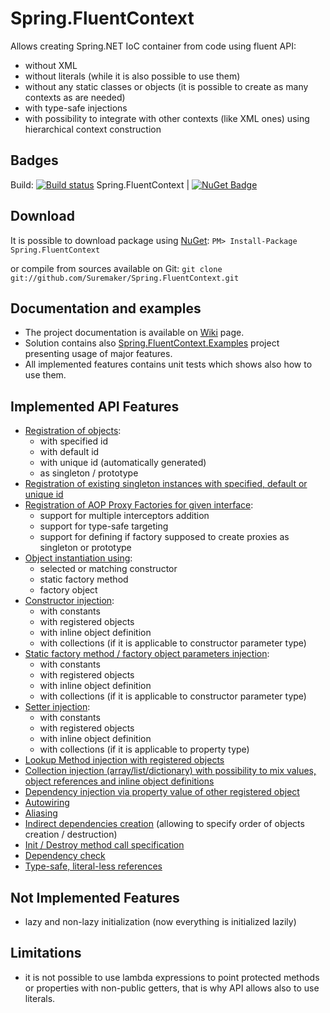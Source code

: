 Spring.FluentContext
===========

Allows creating Spring.NET IoC container from code using fluent API:
* without XML
* without literals (while it is also possible to use them)
* without any static classes or objects (it is possible to create as many contexts as are needed)
* with type-safe injections
* with possibility to integrate with other contexts (like XML ones) using hierarchical context construction

## Badges
Build: [![Build status](https://ci.appveyor.com/api/projects/status/ustjsudvd27p8rxs/branch/master?svg=true)](https://ci.appveyor.com/project/Suremaker/spring-fluentcontext/branch/master)
Spring.FluentContext | [![NuGet Badge](https://buildstats.info/nuget/Spring.FluentContext?includePreReleases=true)](https://www.nuget.org/packages/Spring.FluentContext/)

## Download
It is possible to download package using [NuGet](http://nuget.org): `PM> Install-Package Spring.FluentContext`

or compile from sources available on Git: `git clone git://github.com/Suremaker/Spring.FluentContext.git`

## Documentation and examples
* The project documentation is available on [Wiki](https://github.com/Suremaker/Spring.FluentContext/wiki) page.
* Solution contains also [Spring.FluentContext.Examples](https://github.com/Suremaker/Spring.FluentContext/tree/master/Spring.FluentContext.Examples) project presenting usage of major features.
* All implemented features contains unit tests which shows also how to use them.

## Implemented API Features
* [Registration of objects](https://github.com/Suremaker/Spring.FluentContext/wiki/Object-definition-registration):
	* with specified id
	* with default id
	* with unique id (automatically generated)
	* as singleton / prototype
* [Registration of existing singleton instances with specified, default or unique id](https://github.com/Suremaker/Spring.FluentContext/wiki/Object-definition-registration)
* [Registration of AOP Proxy Factories for given interface](https://github.com/Suremaker/Spring.FluentContext/wiki/AOP-Proxy-Factories):
	* support for multiple interceptors addition
	* support for type-safe targeting
	* support for defining if factory supposed to create proxies as singleton or prototype
* [Object instantiation using](https://github.com/Suremaker/Spring.FluentContext/wiki/Object-instantiation):
	* selected or matching constructor
	* static factory method
	* factory object
* [Constructor injection](https://github.com/Suremaker/Spring.FluentContext/wiki/Constructor-Injection):
	* with constants
	* with registered objects
	* with inline object definition
	* with collections (if it is applicable to constructor parameter type)
* [Static factory method / factory object parameters injection](https://github.com/Suremaker/Spring.FluentContext/wiki/Object-instantiation):
	* with constants
	* with registered objects
	* with inline object definition
	* with collections (if it is applicable to constructor parameter type)
* [Setter injection](https://github.com/Suremaker/Spring.FluentContext/wiki/Setter-Injection):
	* with constants
	* with registered objects
	* with inline object definition
	* with collections (if it is applicable to property type)
* [Lookup Method injection with registered objects](https://github.com/Suremaker/Spring.FluentContext/wiki/Lookup-Method-Injection)
* [Collection injection (array/list/dictionary) with possibility to mix values, object references and inline object definitions](https://github.com/Suremaker/Spring.FluentContext/wiki/Collection-injection)
* [Dependency injection via property value of other registered object](https://github.com/Suremaker/Spring.FluentContext/wiki/General-definition-binding)
* [Autowiring](https://github.com/Suremaker/Spring.FluentContext/wiki/Autowiring)
* [Aliasing](https://github.com/Suremaker/Spring.FluentContext/wiki/Aliasing)
* [Indirect dependencies creation](https://github.com/Suremaker/Spring.FluentContext/wiki/Indirect-dependencies) (allowing to specify order of objects creation / destruction)
* [Init / Destroy method call specification ](https://github.com/Suremaker/Spring.FluentContext/wiki/Initialization-and-finalization)
* [Dependency check](https://github.com/Suremaker/Spring.FluentContext/wiki/Dependency-checking)
* [Type-safe, literal-less references](https://github.com/Suremaker/Spring.FluentContext/wiki/Object-definition-registration)

## Not Implemented Features
* lazy and non-lazy initialization (now everything is initialized lazily)

## Limitations
* it is not possible to use lambda expressions to point protected methods or properties with non-public getters, that is why API allows also to use literals.
